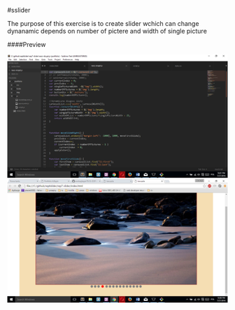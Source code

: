 #sslider

The purpose of this exercise is to create slider wchich can change dynanamic  depends on number of pictere and width of single picture




####Preview

![sass-js-coding-test screenshot](https://github.com/andrzejbajuk79/rep7-slider/blob/master/img/Screenshot%20(12).png?raw=true)
![sass-js-coding-test screenshot](https://github.com/andrzejbajuk79/rep7-slider/blob/master/img/Screenshot%20(11).png?raw=true)
